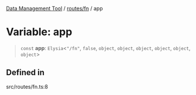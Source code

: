 [Data Management Tool](../../../index.md) / [routes/fn](../index.md) / app

# Variable: app

> `const` **app**: `Elysia`\<`"/fn"`, `false`, `object`, `object`, `object`, `object`, `object`, `object`\>

## Defined in

src/routes/fn.ts:8
